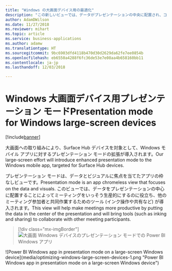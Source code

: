 ```yaml
---
title: "Windows の大画面デバイス用の最適化"
description: "この新しいビューでは、データがプレゼンテーションの中央に配置され、コラボレーション ツール (インク操作や共有など) が追加されます。"
author: AdamDWilson
ms.date: 11/27/2018
ms.reviewer: mihart
ms.topic: article
ms.service: business-applications
ms.author: adamw
ms.translationtype: HT
ms.sourcegitcommit: 9bc6903dfd4118b470d30d2629da62fe7ee0854b
ms.openlocfilehash: eb6550a4288f6fc36de53e7e08aa4b658160bb11
ms.contentlocale: ja-jp
ms.lasthandoff: 12/03/2018

---
```

#  <a name="presentation-mode-for-windows-large-screen-devices"></a><span data-ttu-id="55d77-103">Windows 大画面デバイス用プレゼンテーション モード</span><span class="sxs-lookup"><span data-stu-id="55d77-103">Presentation mode for Windows large-screen devices</span></span>

[!include[banner](../../../includes/banner.md)]

<span data-ttu-id="55d77-104">大画面への取り組みにより、Surface Hub デバイスを対象として、Windows モバイル アプリに対するプレゼンテーション モードの拡張が導入されます。</span><span class="sxs-lookup"><span data-stu-id="55d77-104">Our large-screen effort will introduce enhanced presentation mode to the Windows mobile app, targeted for Surface Hub devices.</span></span>

<span data-ttu-id="55d77-105">プレゼンテーション モードは、データとビジュアルに焦点を当てたアプリの枠なしビューです。</span><span class="sxs-lookup"><span data-stu-id="55d77-105">Presentation mode is an app chromeless view that focuses on the data and visuals.</span></span> <span data-ttu-id="55d77-106">このビューでは、データをプレゼンテーションの中心に配置することによってミーティングをいっそう生産的にするのに役立ち、他のミーティング参加者と共同作業するためのツール (インク操作や共有など) が導入されます。</span><span class="sxs-lookup"><span data-stu-id="55d77-106">This view will help make meetings more productive by putting the data in the center of the presentation and will bring tools (such as inking and sharing) to collaborate with other meeting participants.</span></span>

> [!div class="mx-imgBorder"]
> <span data-ttu-id="55d77-107">![大画面 Windows デバイスのプレゼンテーション モードでの Power BI Windows アプリ](media/optimizing-windows-large-screen-devices-1.png "大画面 Windows デバイスのプレゼンテーション モードでの Power BI Windows アプリ")
<!-- picture --></span><span class="sxs-lookup"><span data-stu-id="55d77-107">![Power BI Windows app in presentation mode on a large-screen Windows device](media/optimizing-windows-large-screen-devices-1.png "Power BI Windows app in presentation mode on a large-screen Windows device")
<!-- picture --></span></span>


